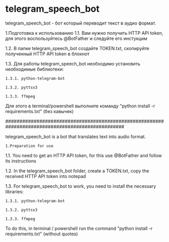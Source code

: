 # telegram_speech_bot
telegram_speech_bot - бот который переводит текст в аудио формат.

1.Подготовка к использованию
1.1. Вам нужно получить HTTP API token, для этого воспользуйтесь @BotFather и следуйте его инстукцим

1.2. В папке telegram_speech_bot создайте TOKEN.txt, скопируйте полученный HTTP API token в блокнот

1.3. Для работы telegram_speech_bot необходимо установить необходимые библиотеки:

	1.3.1. python-telegram-bot
	
	1.3.2. pyttsx3
	
	1.3.3. ffmpeg
	
Для этого в terminal/powershell выполните команду "python install -r requirements.txt" (без кавычек)

##################################################################################################

telegram_speech_bot is a bot that translates text into audio format.

	1.Preparation for use
1.1. You need to get an HTTP API token, for this use @BotFather and follow its instructions

1.2. In the telegram_speech_bot folder, create a TOKEN.txt, copy the received HTTP API token into notepad

1.3. For telegram_speech_bot to work, you need to install the necessary libraries:

	1.3.1. python-telegram-bot
	
	1.3.2. pyttsx3
	
	1.3.3. ffmpeg
	
To do this, in terminal / powershell run the command "python install -r requirements.txt" (without quotes)
